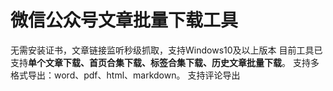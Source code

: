 # 微信公众号文章批量下载工具
无需安装证书，文章链接监听秒级抓取，支持Windows10及以上版本
目前工具已支持**单个文章下载、首页合集下载、标签合集下载、历史文章批量下载**。
支持多格式导出：word、pdf、html、markdown。
支持评论导出

